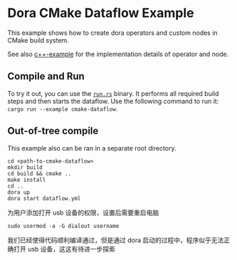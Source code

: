# Dora CMake Dataflow Example

This example shows how to create dora operators and custom nodes in CMake build system.

See also [c++-example](https://github.com/dora-rs/dora/blob/main/examples/c%2B%2B-dataflow/README.md) for the implementation details of operator and node.

## Compile and Run

To try it out, you can use the [`run.rs`](./run.rs) binary. It performs all required build steps and then starts the dataflow. Use the following command to run it: `cargo run --example cmake-dataflow`.

## Out-of-tree compile

This example also can be ran in a separate root directory.
```
cd <path-to-cmake-dataflow>
mkdir build
cd build && cmake ..
make install
cd ..
dora up
dora start dataflow.yml
```

为用户添加打开 usb 设备的权限，设置后需要重启电脑

```
sudo usermod -a -G dialout username
```

我们已经使得代码顺利编译通过，但是通过 dora 启动的过程中，程序似乎无法正确打开 usb 设备，这这有待进一步探索